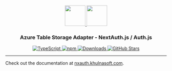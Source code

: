 <p align="center">
  <br/>
  <a href="https://nxauth.khulnasoft.com" target="_blank">
    <img height="64px" src="https://nxauth.khulnasoft.com/img/logo-sm.png" />
  </a>
  <a href="https://azure.microsoft.com/en-us/products/storage/tables" target="_blank">
    <img height="64px" src="https://nxauth.khulnasoft.com/img/adapters/azure-tables.svg"/>
  </a>
  <h3 align="center"><b>Azure Table Storage Adapter</b> - NextAuth.js / Auth.js</a></h3>
  <p align="center" style="align: center;">
    <a href="https://npm.im/@nxauth/azure-tables-adapter">
      <img src="https://img.shields.io/badge/TypeScript-blue?style=flat-square" alt="TypeScript" />
    </a>
    <a href="https://npm.im/@nxauth/azure-tables-adapter">
      <img alt="npm" src="https://img.shields.io/npm/v/@nxauth/azure-tables-adapter?color=green&label=@nxauth/azure-tables-adapter&style=flat-square">
    </a>
    <a href="https://www.npmtrends.com/@nxauth/azure-tables-adapter">
      <img src="https://img.shields.io/npm/dm/@nxauth/azure-tables-adapter?label=%20downloads&style=flat-square" alt="Downloads" />
    </a>
    <a href="https://github.com/khulnasoft/nxauth/stargazers">
      <img src="https://img.shields.io/github/stars/khulnasoft/nxauth?style=flat-square" alt="GitHub Stars" />
    </a>
  </p>
</p>

---

Check out the documentation at [nxauth.khulnasoft.com](https://nxauth.khulnasoft.com/getting-started/adapters/azure-tables).
